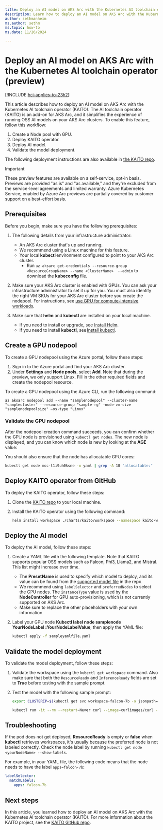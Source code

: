 ```yaml
---
title: Deploy an AI model on AKS Arc with the Kubernetes AI toolchain operator (preview)
description: Learn how to deploy an AI model on AKS Arc with the Kubernetes AI toolchain operator (KAITO).
author: sethmanheim
ms.author: sethm
ms.topic: how-to
ms.date: 11/26/2024

---
```


# Deploy an AI model on AKS Arc with the Kubernetes AI toolchain operator (preview)

[!INCLUDE [hci-applies-to-23h2](includes/hci-applies-to-23h2.md)]

This article describes how to deploy an AI model on AKS Arc with the Kubernetes AI toolchain operator (KAITO). The AI toolchain operator (KAITO) is an add-on for AKS Arc, and it simplifies the experience of running OSS AI models on your AKS Arc clusters. To enable this feature, follow this workflow:

1. Create a Node pool with GPU.
1. Deploy KAITO operator.
1. Deploy AI model.
1. Validate the model deployment.

The following deployment instructions are also available in [the KAITO repo](https://github.com/kaito-project/kaito/blob/main/docs/How-to-use-kaito-in-aks-arc.md).

> [!IMPORTANT]
> These preview features are available on a self-service, opt-in basis. Previews are provided "as is" and "as available," and they're excluded from the service-level agreements and limited warranty. Azure Kubernetes Service, enabled by Azure Arc previews are partially covered by customer support on a best-effort basis.

## Prerequisites

Before you begin, make sure you have the following prerequisites:

1. The following details from your infrastructure administrator:

   - An AKS Arc cluster that's up and running.
   - We recommend using a Linux machine for this feature.
   - Your local **kubectl** environment configured to point to your AKS Arc cluster.
     - Run `az aksarc get-credentials --resource-group <ResourceGroupName> --name <ClusterName>  --admin` to download the **kubeconfig** file.

1. Make sure your AKS Arc cluster is enabled with GPUs. You can ask your infrastructure administrator to set it up for you. You must also identify the right VM SKUs for your AKS Arc cluster before you create the nodepool. For instructions, see [use GPU for compute-intensive workloads](deploy-gpu-node-pool.md).
1. Make sure that **helm** and **kubectl** are installed on your local machine.

   - If you need to install or upgrade, see [Install Helm](https://helm.sh/docs/intro/install/).
   - If you need to install **kubectl**, see [Install kubectl](https://kubernetes.io/docs/tasks/tools/install-kubectl/).

## Create a GPU nodepool

To create a GPU nodepool using the Azure portal, follow these steps:

1. Sign in to the Azure portal and find your AKS Arc cluster.
1. Under **Settings** and **Node pools**, select **Add**. Note that during the preview, we only support Linux. Fill in the other required fields and create the nodepool resource.

To create a GPU nodepool using the Azure CLI, run the following command:

```azurecli
az aksarc nodepool add --name "samplenodepool" --cluster-name "samplecluster" --resource-group "sample-rg" –node-vm-size "samplenodepoolsize" –os-type "Linux"
```

### Validate the GPU nodepool

After the nodepool creation command succeeds, you can confirm whether the GPU node is provisioned using `kubectl get nodes`. The new node is displayed, and you can know which node is new by looking at the **AGE** value:

You should also ensure that the node has allocatable GPU cores:

```bash
kubectl get node moc-l1i9uh0ksne -o yaml | grep -A 10 "allocatable:"
```

## Deploy KAITO operator from GitHub

To deploy the KAITO operator, follow these steps:

1. Clone the [KAITO repo](https://github.com/Azure/kaito.git) to your local machine.
1. Install the KAITO operator using the following command:

   ```bash
   helm install workspace ./charts/kaito/workspace --namespace kaito-workspace --create-namespace
   ```

## Deploy the AI model

To deploy the AI model, follow these steps:

1. Create a YAML file with the following template. Note that KAITO supports popular OSS models such as Falcon, Phi3, Llama2, and Mistral. This list might increase over time.

   - The **PresetName** is used to specify which model to deploy, and its value can be found from the [supported model file](https://github.com/Azure/kaito/blob/main/presets/models/supported_models.yaml) in the repo.
   - We recommend using `labelSelector` and `preferredNodes` to select the GPU nodes. The `instanceType` value is used by the **NodeController** for GPU auto-provisioning, which is not currently supported on AKS Arc.
   - Make sure to replace the other placeholders with your own information.

1. Label your GPU node **Kubectl label node samplenode YourNodeLabel=YourNodeLabelValue**, then apply the YAML file:

   ```bash
   kubectl apply -f sampleyamlfile.yaml
   ```

## Validate the model deployment

To validate the model deployment, follow these steps:

1. Validate the workspace using the `kubectl get workspace` command. Also make sure that both the `ResourceReady` and `InferenceReady` fields are set to **True** before testing with the sample prompt.
1. Test the model with the following sample prompt:

   ```bash
   export CLUSTERIP=$(kubectl get svc workspace-falcon-7b -o jsonpath="{.spec.clusterIPs[0]}") 

   kubectl run -it --rm --restart=Never curl --image=curlimages/curl -- curl -X POST http://$CLUSTERIP/chat -H "accept: application/json" -H "Content-Type: application/json" -d "{\"prompt\":\"<sample_prompt>\"}"
   ```

## Troubleshooting

If the pod does not get deployed, **ResourceReady** is empty or **false** when **kubectl** retrieves workspaces, it's usually because the preferred node is not labeled correctly. Check the node label by running `kubectl get node <yourNodeName> --show-labels`.

For example, in your YAML file, the following code means that the node needs to have the label `apps=falcon-7b`:

```yaml
labelSelector:
  matchLabels:
    apps: falcon-7b
```

## Next steps

In this article, you learned how to deploy an AI model on AKS Arc with the Kubernetes AI toolchain operator (KAITO). For more information about the KAITO project, see the [KAITO GitHub repo](https://github.com/kaito-project/kaito).

